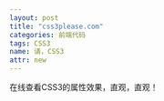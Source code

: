 ```yaml
---
layout: post
title: "css3please.com"
categories: 前端代码
tags: CSS3
name: 请，CSS3
attr: new
---
```


在线查看CSS3的属性效果，直观，直观！
<!--break-->

